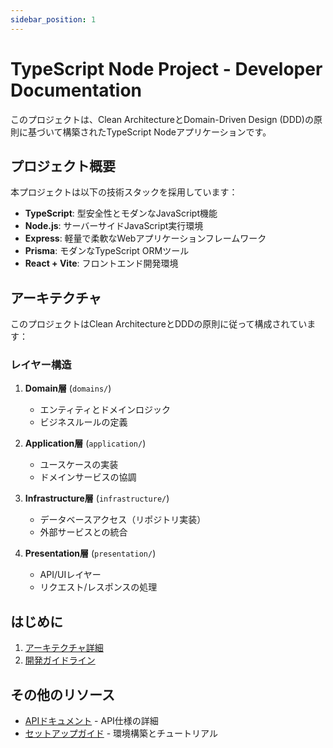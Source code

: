 ```yaml
---
sidebar_position: 1
---
```


# TypeScript Node Project - Developer Documentation

このプロジェクトは、Clean ArchitectureとDomain-Driven Design (DDD)の原則に基づいて構築されたTypeScript Nodeアプリケーションです。

## プロジェクト概要

本プロジェクトは以下の技術スタックを採用しています：

- **TypeScript**: 型安全性とモダンなJavaScript機能
- **Node.js**: サーバーサイドJavaScript実行環境
- **Express**: 軽量で柔軟なWebアプリケーションフレームワーク
- **Prisma**: モダンなTypeScript ORMツール
- **React + Vite**: フロントエンド開発環境

## アーキテクチャ

このプロジェクトはClean ArchitectureとDDDの原則に従って構成されています：

### レイヤー構造

1. **Domain層** (`domains/`)
   - エンティティとドメインロジック
   - ビジネスルールの定義

2. **Application層** (`application/`)
   - ユースケースの実装
   - ドメインサービスの協調

3. **Infrastructure層** (`infrastructure/`)
   - データベースアクセス（リポジトリ実装）
   - 外部サービスとの統合

4. **Presentation層** (`presentation/`)
   - API/UIレイヤー
   - リクエスト/レスポンスの処理

## はじめに

1. [アーキテクチャ詳細](./architecture/overview)
2. [開発ガイドライン](./development/guidelines)

## その他のリソース

- [APIドキュメント](/api/intro) - API仕様の詳細
- [セットアップガイド](/guides/intro) - 環境構築とチュートリアル
